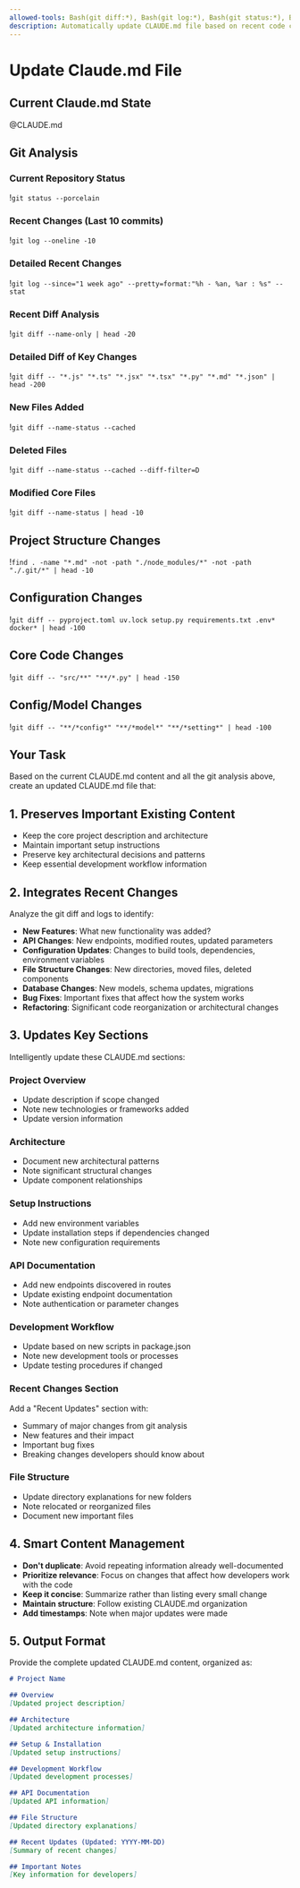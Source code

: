```yaml
---
allowed-tools: Bash(git diff:*), Bash(git log:*), Bash(git status:*), Bash(find:*), Bash(head:*), Bash(ls:*)
description: Automatically update CLAUDE.md file based on recent code changes
---
```


# Update Claude.md File

## Current Claude.md State
@CLAUDE.md

## Git Analysis

### Current Repository Status
!`git status --porcelain`

### Recent Changes (Last 10 commits)
!`git log --oneline -10`

### Detailed Recent Changes
!`git log --since="1 week ago" --pretty=format:"%h - %an, %ar : %s" --stat`

### Recent Diff Analysis
!`git diff --name-only | head -20`

### Detailed Diff of Key Changes
!`git diff -- "*.js" "*.ts" "*.jsx" "*.tsx" "*.py" "*.md" "*.json" | head -200`

### New Files Added
!`git diff --name-status --cached`

### Deleted Files  
!`git diff --name-status --cached --diff-filter=D`

### Modified Core Files
!`git diff --name-status | head -10`

## Project Structure Changes
!`find . -name "*.md" -not -path "./node_modules/*" -not -path "./.git/*" | head -10`

## Configuration Changes
!`git diff -- pyproject.toml uv.lock setup.py requirements.txt .env* docker* | head -100`

## Core Code Changes  
!`git diff -- "src/**" "**/*.py" | head -150`

## Config/Model Changes
!`git diff -- "**/*config*" "**/*model*" "**/*setting*" | head -100`

## Your Task

Based on the current CLAUDE.md content and all the git analysis above, create an updated CLAUDE.md file that:

## 1. Preserves Important Existing Content
- Keep the core project description and architecture
- Maintain important setup instructions
- Preserve key architectural decisions and patterns
- Keep essential development workflow information

## 2. Integrates Recent Changes
Analyze the git diff and logs to identify:
- **New Features**: What new functionality was added?
- **API Changes**: New endpoints, modified routes, updated parameters
- **Configuration Updates**: Changes to build tools, dependencies, environment variables
- **File Structure Changes**: New directories, moved files, deleted components
- **Database Changes**: New models, schema updates, migrations
- **Bug Fixes**: Important fixes that affect how the system works
- **Refactoring**: Significant code reorganization or architectural changes

## 3. Updates Key Sections
Intelligently update these CLAUDE.md sections:

### Project Overview
- Update description if scope changed
- Note new technologies or frameworks added
- Update version information

### Architecture
- Document new architectural patterns
- Note significant structural changes
- Update component relationships

### Setup Instructions  
- Add new environment variables
- Update installation steps if dependencies changed
- Note new configuration requirements

### API Documentation
- Add new endpoints discovered in routes
- Update existing endpoint documentation
- Note authentication or parameter changes

### Development Workflow
- Update based on new scripts in package.json
- Note new development tools or processes
- Update testing procedures if changed

### Recent Changes Section
Add a "Recent Updates" section with:
- Summary of major changes from git analysis
- New features and their impact
- Important bug fixes
- Breaking changes developers should know about

### File Structure
- Update directory explanations for new folders
- Note relocated or reorganized files
- Document new important files

## 4. Smart Content Management
- **Don't duplicate**: Avoid repeating information already well-documented
- **Prioritize relevance**: Focus on changes that affect how developers work with the code
- **Keep it concise**: Summarize rather than listing every small change
- **Maintain structure**: Follow existing CLAUDE.md organization
- **Add timestamps**: Note when major updates were made

## 5. Output Format
Provide the complete updated CLAUDE.md content, organized as:

```markdown
# Project Name

## Overview
[Updated project description]

## Architecture
[Updated architecture information]

## Setup & Installation
[Updated setup instructions]

## Development Workflow
[Updated development processes]

## API Documentation
[Updated API information]

## File Structure
[Updated directory explanations]

## Recent Updates (Updated: YYYY-MM-DD)
[Summary of recent changes]

## Important Notes
[Key information for developers]